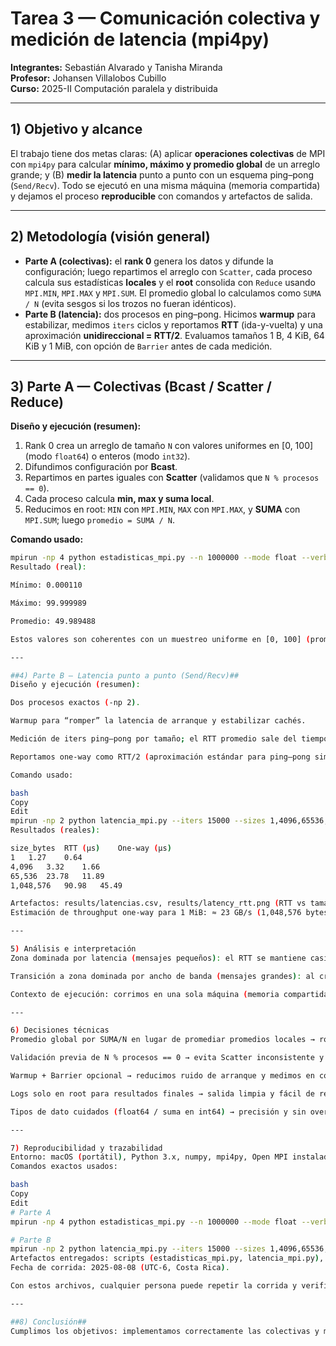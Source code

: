 # Tarea 3 — Comunicación colectiva y medición de latencia (mpi4py)

**Integrantes:** Sebastián Alvarado y Tanisha Miranda  
**Profesor:** Johansen Villalobos Cubillo  
**Curso:** 2025-II Computación paralela y distribuida

---

## 1) Objetivo y alcance
El trabajo tiene dos metas claras: (A) aplicar **operaciones colectivas** de MPI con `mpi4py` para calcular **mínimo, máximo y promedio global** de un arreglo grande; y (B) **medir la latencia** punto a punto con un esquema ping–pong (`Send/Recv`). Todo se ejecutó en una misma máquina (memoria compartida) y dejamos el proceso **reproducible** con comandos y artefactos de salida.

---

## 2) Metodología (visión general)
- **Parte A (colectivas):** el **rank 0** genera los datos y difunde la configuración; luego repartimos el arreglo con `Scatter`, cada proceso calcula sus estadísticas **locales** y el **root** consolida con `Reduce` usando `MPI.MIN`, `MPI.MAX` y `MPI.SUM`. El promedio global lo calculamos como `SUMA / N` (evita sesgos si los trozos no fueran idénticos).
- **Parte B (latencia):** dos procesos en ping–pong. Hicimos **warmup** para estabilizar, medimos `iters` ciclos y reportamos **RTT** (ida-y-vuelta) y una aproximación **unidireccional = RTT/2**. Evaluamos tamaños 1 B, 4 KiB, 64 KiB y 1 MiB, con opción de `Barrier` antes de cada medición.

---

## 3) Parte A — Colectivas (Bcast / Scatter / Reduce)

**Diseño y ejecución (resumen):**
1. Rank 0 crea un arreglo de tamaño `N` con valores uniformes en [0, 100] (modo `float64`) o enteros (modo `int32`).
2. Difundimos configuración por **Bcast**.
3. Repartimos en partes iguales con **Scatter** (validamos que `N % procesos == 0`).
4. Cada proceso calcula **min, max y suma local**.
5. Reducimos en root: `MIN` con `MPI.MIN`, `MAX` con `MPI.MAX`, y **SUMA** con `MPI.SUM`; luego `promedio = SUMA / N`.

**Comando usado:**
```bash
mpirun -np 4 python estadisticas_mpi.py --n 1000000 --mode float --verbose
Resultado (real):

Mínimo: 0.000110

Máximo: 99.999989

Promedio: 49.989488

Estos valores son coherentes con un muestreo uniforme en [0, 100] (promedio ≈ 50).

---

##4) Parte B — Latencia punto a punto (Send/Recv)##
Diseño y ejecución (resumen):

Dos procesos exactos (-np 2).

Warmup para “romper” la latencia de arranque y estabilizar cachés.

Medición de iters ping–pong por tamaño; el RTT promedio sale del tiempo total/iteraciones.

Reportamos one-way como RTT/2 (aproximación estándar para ping–pong simétrico).

Comando usado:

bash
Copy
Edit
mpirun -np 2 python latencia_mpi.py --iters 15000 --sizes 1,4096,65536,1048576 --barrier --csv results/latencias.csv
Resultados (reales):

size_bytes	RTT (µs)	One-way (µs)
1	1.27	0.64
4,096	3.32	1.66
65,536	23.78	11.89
1,048,576	90.98	45.49

Artefactos: results/latencias.csv, results/latency_rtt.png (RTT vs tamaño) y results/latency_bw.png (throughput one-way vs tamaño).
Estimación de throughput one-way para 1 MiB: ≈ 23 GB/s (1,048,576 bytes / 45.49 µs).

---

5) Análisis e interpretación
Zona dominada por latencia (mensajes pequeños): el RTT se mantiene casi plano (~1–2 µs). Ese es el costo fijo del stack MPI (llamadas, sincronización y copias mínimas).

Transición a zona dominada por ancho de banda (mensajes grandes): al crecer el tamaño, el tiempo depende de la velocidad efectiva de copia y el throughput sube hasta estabilizarse.

Contexto de ejecución: corrimos en una sola máquina (memoria compartida). En un clúster real, la red (latencia y ancho de banda) modificaría los números, especialmente para tamaños medianos y grandes.

---

6) Decisiones técnicas 
Promedio global por SUMA/N en lugar de promediar promedios locales → robusto si los trozos no son iguales.

Validación previa de N % procesos == 0 → evita Scatter inconsistente y errores silenciosos.

Warmup + Barrier opcional → reducimos ruido de arranque y medimos en condiciones comparables.

Logs solo en root para resultados finales → salida limpia y fácil de revisar.

Tipos de dato cuidados (float64 / suma en int64) → precisión y sin overflow.

---

7) Reproducibilidad y trazabilidad
Entorno: macOS (portátil), Python 3.x, numpy, mpi4py, Open MPI instalado con Homebrew.
Comandos exactos usados:

bash
Copy
Edit
# Parte A
mpirun -np 4 python estadisticas_mpi.py --n 1000000 --mode float --verbose

# Parte B
mpirun -np 2 python latencia_mpi.py --iters 15000 --sizes 1,4096,65536,1048576 --barrier --csv results/latencias.csv
Artefactos entregados: scripts (estadisticas_mpi.py, latencia_mpi.py), README.md, results/latencias.csv y gráficas.
Fecha de corrida: 2025-08-08 (UTC-6, Costa Rica).

Con estos archivos, cualquier persona puede repetir la corrida y verificar los mismos resultados.

---

##8) Conclusión##
Cumplimos los objetivos: implementamos correctamente las colectivas y medimos la latencia con un diseño claro, validado y reproducible. Los resultados son consistentes con la teoría (latencia base en mensajes pequeños y saturación por ancho de banda en grandes). Dejamos el proyecto en estado de entrega, con documentación, datos y gráficos que respaldan el trabajo.

